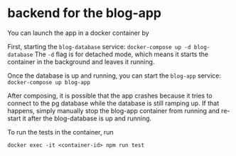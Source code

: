 # backend for the blog-app

You can launch the app in a docker container by

First, starting the `blog-database` service:
```docker-compose up -d blog-database```
The `-d` flag is for detached mode, which means it starts the container in the background and leaves it running.

Once the database is up and running, you can start the `blog-app` service:
```docker-compose up blog-app```

After composing, it is possible that the app crashes because it tries to connect to the pg database while the database is still ramping up. If that happens, simply manually stop the blog-app container from running and re-start it after the blog-database is up and running.

To run the tests in the container, run

`docker exec -it <container-id> npm run test`
